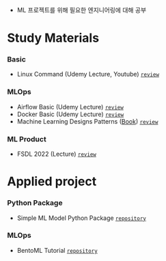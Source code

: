 - ML 프로젝트를 위해 필요한 엔지니어링에 대해 공부

# Study Materials

### Basic

- Linux Command (Udemy Lecture, Youtube) [`review`](https://minsoo9506.github.io/04-linux-udemy/)

### MLOps

- Airflow Basic (Udemy Lecture) [`review`](https://minsoo9506.github.io/categories/airflow/)
- Docker Basic (Udemy Lecture) [`review`](https://minsoo9506.github.io/categories/docker/)
- Machine Learning Designs Patterns ([Book](https://www.oreilly.com/library/view/machine-learning-design/9781098115777/)) [`review`](./review/book_ML_design_patterns)

### ML Product

- FSDL 2022 (Lecture) [`review`](https://github.com/minsoo9506/FSDL2022-study)

# Applied project

### Python Package

- Simple ML Model Python Package [`repository`](https://github.com/minsoo9506/fraudDetection)

### MLOps

- BentoML Tutorial [`repository`](https://github.com/minsoo9506/BentoML-model-serving)
